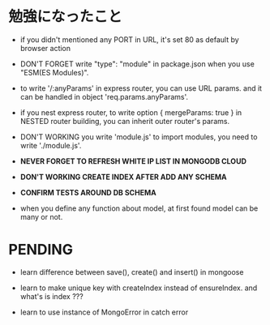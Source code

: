 # 勉強になったこと

- if you didn't mentioned any PORT in URL, it's set 80 as default by browser action

- DON'T FORGET write "type": "module" in package.json when you use "ESM(ES Modules)".

- to write '/:anyParams' in express router, you can use URL params. and it can be handled in object 'req.params.anyParams'.

- if you nest express router,
to write option { mergeParams: true } in NESTED router building, you can inherit outer router's params.

- DON'T WORKING you write 'module.js' to import modules,
you need to write './module.js'.

- **NEVER FORGET TO REFRESH WHITE IP LIST IN MONGODB CLOUD**

- **DON'T WORKING CREATE INDEX AFTER ADD ANY SCHEMA**

- **CONFIRM TESTS AROUND DB SCHEMA**

- when you define any function about model, at first found model can be many or not.

# PENDING

- learn difference between save(), create() and insert() in mongoose

- learn to make unique key with createIndex instead of ensureIndex. and what's is index ???

- learn to use instance of MongoError in catch error